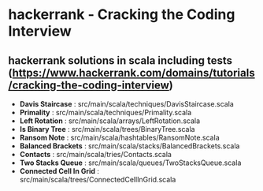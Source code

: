 # hackerrank - Cracking the Coding Interview

## hackerrank solutions in scala including tests (https://www.hackerrank.com/domains/tutorials/cracking-the-coding-interview)

- **Davis Staircase** : src/main/scala/techniques/DavisStaircase.scala
- **Primality** : src/main/scala/techniques/Primality.scala
- **Left Rotation** : src/main/scala/arrays/LeftRotation.scala
- **Is Binary Tree** : src/main/scala/trees/BinaryTree.scala
- **Ransom Note** : src/main/scala/hashtables/RansomNote.scala
- **Balanced Brackets** : src/main/scala/stacks/BalancedBrackets.scala
- **Contacts** : src/main/scala/tries/Contacts.scala
- **Two Stacks Queue** : src/main/scala/queues/TwoStacksQueue.scala
- **Connected Cell In Grid** : src/main/scala/trees/ConnectedCellInGrid.scala
